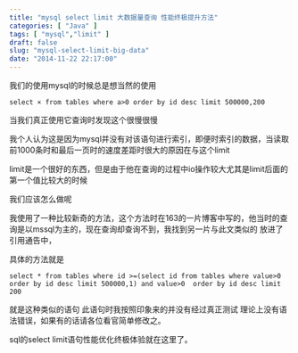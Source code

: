 ```yaml
---
title: "mysql select limit 大数据量查询 性能终极提升方法"
categories: [ "Java" ]
tags: [ "mysql","limit" ]
draft: false
slug: "mysql-select-limit-big-data"
date: "2014-11-22 22:17:00"
---
```


我们的使用mysql的时候总是想当然的使用

    select × from tables where a>0 order by id desc limit 500000,200

当我们真正使用它查询时发现这个很慢很慢


<!--more-->


我个人认为这是因为mysql并没有对该语句进行索引，即便时索引的数据，当读取前1000条时和最后一页时的速度差距时很大的原因在与这个limit

limit是一个很好的东西，但是由于他在查询的过程中io操作较大尤其是limit后面的第一个值比较大的时候

我们应该怎么做呢

我使用了一种比较新奇的方法，这个方法时在163的一片博客中写的，他当时的查询是以mssql为主的，现在查询却查询不到，我找到另一片与此文类似的 放进了引用通告中，

具体的方法就是 

    select * from tables where id >=(select id from tables where value>0 order by id desc limit 500000,1) and value>0  order by id desc limit 200

就是这种类似的语句  此语句时我按照印象来的并没有经过真正测试 理论上没有语法错误，如果有的话请各位看官简单修改之。

sql的select limit语句性能优化终极体验就在这里了。